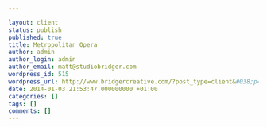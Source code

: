 ```yaml
---

layout: client
status: publish
published: true
title: Metropolitan Opera
author: admin
author_login: admin
author_email: matt@studiobridger.com
wordpress_id: 515
wordpress_url: http://www.bridgercreative.com/?post_type=client&#038;p=515
date: 2014-01-03 21:53:47.000000000 +01:00
categories: []
tags: []
comments: []
---
```

